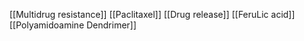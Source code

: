 [[Multidrug resistance]]
[[Paclitaxel]]
[[Drug release]]
[[FeruLic acid]]
[[Polyamidoamine Dendrimer]]
